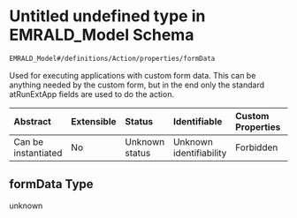 # Untitled undefined type in EMRALD_Model Schema

```txt
EMRALD_Model#/definitions/Action/properties/formData
```

Used for executing applications with custom form data. This can be anything needed by the custom form, but in the end only the standard atRunExtApp fields are used to do the action.

| Abstract            | Extensible | Status         | Identifiable            | Custom Properties | Additional Properties | Access Restrictions | Defined In                                                                                                    |
| :------------------ | :--------- | :------------- | :---------------------- | :---------------- | :-------------------- | :------------------ | :------------------------------------------------------------------------------------------------------------ |
| Can be instantiated | No         | Unknown status | Unknown identifiability | Forbidden         | Allowed               | none                | [EMRALD_JsonSchemaV3_0.json*](../../../../../Emrald-UI/out/EMRALD_JsonSchemaV3_0.json "open original schema") |

## formData Type

unknown
